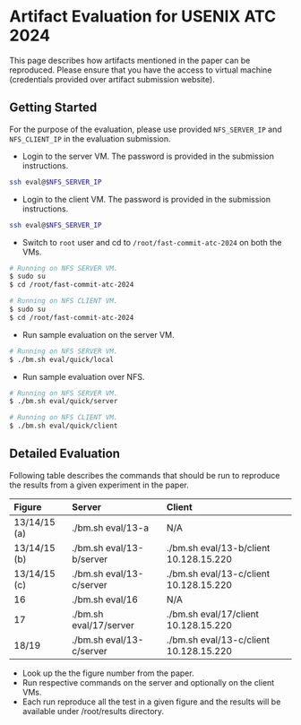 # Artifact Evaluation for USENIX ATC 2024

This page describes how artifacts mentioned in the paper can be reproduced. Please ensure
that you have the access to virtual machine (credentials provided over artifact submission
website).

## Getting Started

For the purpose of the evaluation, please use provided `NFS_SERVER_IP` and `NFS_CLIENT_IP`
in the evaluation submission.

- Login to the server VM. The password is provided in the submission instructions.

```sh
ssh eval@$NFS_SERVER_IP
```

- Login to the client VM. The password is provided in the submission instructions.

```sh
ssh eval@$NFS_SERVER_IP
```

- Switch to `root` user and cd to `/root/fast-commit-atc-2024` on both the VMs.

```sh
# Running on NFS SERVER VM.
$ sudo su
$ cd /root/fast-commit-atc-2024
```

```sh
# Running on NFS CLIENT VM.
$ sudo su
$ cd /root/fast-commit-atc-2024
```

- Run sample evaluation on the server VM.

```sh
# Running on NFS SERVER VM.
$ ./bm.sh eval/quick/local
```

- Run sample evaluation over NFS.

```sh
# Running on NFS SERVER VM.
$ ./bm.sh eval/quick/server
```

```sh
# Running on NFS CLIENT VM.
$ ./bm.sh eval/quick/client
```

## Detailed Evaluation

Following table describes the commands that should be run to reproduce the results
from a given experiment in the paper.

| Figure       | Server                   | Client                                 |
|:-------------|:-------------------------|:---------------------------------------|
| 13/14/15 (a) | ./bm.sh eval/13-a        | N/A                                    |
| 13/14/15 (b) | ./bm.sh eval/13-b/server | ./bm.sh eval/13-b/client 10.128.15.220 |
| 13/14/15 (c) | ./bm.sh eval/13-c/server | ./bm.sh eval/13-c/client 10.128.15.220 |
| 16           | ./bm.sh eval/16          | N/A                                    |
| 17           | ./bm.sh eval/17/server   | ./bm.sh eval/17/client 10.128.15.220   |
| 18/19        | ./bm.sh eval/13-c/server | ./bm.sh eval/13-c/client 10.128.15.220 |


- Look up the the figure number from the paper.
- Run respective commands on the server and optionally on the client VMs.
- Each run reproduce all the test in a given figure and the results will be available under
  /root/results directory.


